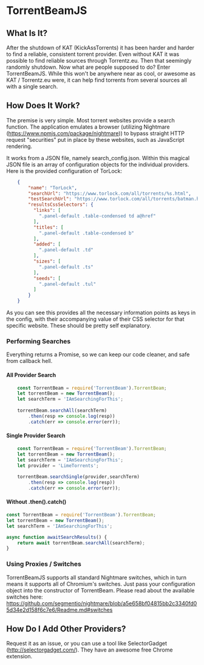 # TorrentBeamJS

## What Is It?

After the shutdown of KAT (KickAssTorrents) it has been harder and harder to find a reliable, consistent torrent provider. Even without KAT it was possible to find reliable sources through Torrentz.eu. Then that seemingly randomly shutdown. Now what are people supposed to do? Enter TorrentBeamJS. While this won't be anywhere near as cool, or awesome as KAT / Torrentz.eu were, it can help find torrents from several sources all with a single search.

## How Does It Work?

The premise is very simple. Most torrent websites provide a search function. The application emulates a browser (utilizing Nightmare (<https://www.npmjs.com/package/nightmare>)) to bypass straight HTTP request "securities" put in place by these websites, such as JavaScript rendering.

It works from a JSON file, namely search_config.json. Within this magical JSON file is an array of configuration objects for the individual providers. Here is the provided configuration of TorLock:

```json
    {
		"name": "TorLock",
		"searchUrl": "https://www.torlock.com/all/torrents/%s.html",
		"testSearchUrl": "https://www.torlock.com/all/torrents/batman.html",
		"resultsCssSelectors": {
		  "links": [
			".panel-default .table-condensed td a@href"
		  ],
		  "titles": [
			".panel-default .table-condensed b"
		  ],
		  "added": [
			".panel-default .td"
		  ],
		  "sizes": [
			".panel-default .ts"
		  ],
		  "seeds": [
			".panel-default .tul"
		  ]
		}
	}
```
As you can see this provides all the necessary information points as keys in the config, with their accompanying value of their CSS selector for that specific website. These should be pretty self explanatory.

### Performing Searches

Everything returns a Promise, so we can keep our code cleaner, and safe from callback hell.

#### All Provider Search

```typescript
    const TorrentBeam = require('TorrentBeam').TorrentBeam;
    let torrentBeam = new TorrentBeam();
    let searchTerm = 'IAmSearchingForThis';
    
    torrentBeam.searchAll(searchTerm)
        .then(resp => console.log(resp))
        .catch(err => console.error(err));
```

#### Single Provider Search
```typescript
    const TorrentBeam = require('TorrentBeam').TorrentBeam;
    let torrentBeam = new TorrentBeam();
    let searchTerm = 'IAmSearchingForThis';
    let provider = 'LimeTorrents';
    
    torrentBeam.searchSingle(provider,searchTerm)
        .then(resp => console.log(resp))
        .catch(err => console.error(err));
```

#### Without .then().catch()
```typescript
const TorrentBeam = require('TorrentBeam').TorrentBeam;
let torrentBeam = new TorrentBeam();
let searchTerm = 'IAmSearchingForThis';

async function awaitSearchResults() {
    return await torrentBeam.searchAll(searchTerm);
}
```

### Using Proxies / Switches
TorrentBeamJS supports all standard Nightmare switches, which in turn means it supports all of Chromium's switches. 
Just pass your configuration object into the constructor of TorrentBeam.
Please read about the available switches here: <https://github.com/segmentio/nightmare/blob/a5e658bf04815bb2c3340fd05d34e2d158f6c7e6/Readme.md#switches>


## How Do I Add Other Providers?

Request it as an issue, or you can use a tool like SelectorGadget (<http://selectorgadget.com/>). They have an awesome free Chrome extension.